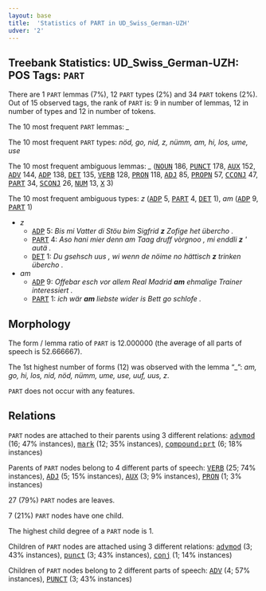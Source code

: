 ```yaml
---
layout: base
title:  'Statistics of PART in UD_Swiss_German-UZH'
udver: '2'
---
```


## Treebank Statistics: UD_Swiss_German-UZH: POS Tags: `PART`

There are 1 `PART` lemmas (7%), 12 `PART` types (2%) and 34 `PART` tokens (2%).
Out of 15 observed tags, the rank of `PART` is: 9 in number of lemmas, 12 in number of types and 12 in number of tokens.

The 10 most frequent `PART` lemmas: <em>_</em>

The 10 most frequent `PART` types:  <em>nöd, go, nid, z, nümm, am, hi, los, ume, use</em>

The 10 most frequent ambiguous lemmas: <em>_</em> (<tt><a href="gsw_uzh-pos-NOUN.html">NOUN</a></tt> 186, <tt><a href="gsw_uzh-pos-PUNCT.html">PUNCT</a></tt> 178, <tt><a href="gsw_uzh-pos-AUX.html">AUX</a></tt> 152, <tt><a href="gsw_uzh-pos-ADV.html">ADV</a></tt> 144, <tt><a href="gsw_uzh-pos-ADP.html">ADP</a></tt> 138, <tt><a href="gsw_uzh-pos-DET.html">DET</a></tt> 135, <tt><a href="gsw_uzh-pos-VERB.html">VERB</a></tt> 128, <tt><a href="gsw_uzh-pos-PRON.html">PRON</a></tt> 118, <tt><a href="gsw_uzh-pos-ADJ.html">ADJ</a></tt> 85, <tt><a href="gsw_uzh-pos-PROPN.html">PROPN</a></tt> 57, <tt><a href="gsw_uzh-pos-CCONJ.html">CCONJ</a></tt> 47, <tt><a href="gsw_uzh-pos-PART.html">PART</a></tt> 34, <tt><a href="gsw_uzh-pos-SCONJ.html">SCONJ</a></tt> 26, <tt><a href="gsw_uzh-pos-NUM.html">NUM</a></tt> 13, <tt><a href="gsw_uzh-pos-X.html">X</a></tt> 3)

The 10 most frequent ambiguous types:  <em>z</em> (<tt><a href="gsw_uzh-pos-ADP.html">ADP</a></tt> 5, <tt><a href="gsw_uzh-pos-PART.html">PART</a></tt> 4, <tt><a href="gsw_uzh-pos-DET.html">DET</a></tt> 1), <em>am</em> (<tt><a href="gsw_uzh-pos-ADP.html">ADP</a></tt> 9, <tt><a href="gsw_uzh-pos-PART.html">PART</a></tt> 1)


* <em>z</em>
  * <tt><a href="gsw_uzh-pos-ADP.html">ADP</a></tt> 5: <em>Bis mi Vatter di Stöu bim Sigfrid <b>z</b> Zofige het übercho .</em>
  * <tt><a href="gsw_uzh-pos-PART.html">PART</a></tt> 4: <em>Aso hani mier denn am Taag druff vòrgnoo , mi enddli <b>z</b> ' autä .</em>
  * <tt><a href="gsw_uzh-pos-DET.html">DET</a></tt> 1: <em>Du gsehsch uus , wi wenn de nöime no hättisch <b>z</b> trinken übercho .</em>
* <em>am</em>
  * <tt><a href="gsw_uzh-pos-ADP.html">ADP</a></tt> 9: <em>Offebar esch vor allem Real Madrid <b>am</b> ehmalige Trainer interessiert .</em>
  * <tt><a href="gsw_uzh-pos-PART.html">PART</a></tt> 1: <em>ich wär <b>am</b> liebste wider is Bett go schlofe .</em>

## Morphology

The form / lemma ratio of `PART` is 12.000000 (the average of all parts of speech is 52.666667).

The 1st highest number of forms (12) was observed with the lemma “_”: <em>am, go, hi, los, nid, nöd, nümm, ume, use, uuf, uus, z</em>.

`PART` does not occur with any features.


## Relations

`PART` nodes are attached to their parents using 3 different relations: <tt><a href="gsw_uzh-dep-advmod.html">advmod</a></tt> (16; 47% instances), <tt><a href="gsw_uzh-dep-mark.html">mark</a></tt> (12; 35% instances), <tt><a href="gsw_uzh-dep-compound-prt.html">compound:prt</a></tt> (6; 18% instances)

Parents of `PART` nodes belong to 4 different parts of speech: <tt><a href="gsw_uzh-pos-VERB.html">VERB</a></tt> (25; 74% instances), <tt><a href="gsw_uzh-pos-ADJ.html">ADJ</a></tt> (5; 15% instances), <tt><a href="gsw_uzh-pos-AUX.html">AUX</a></tt> (3; 9% instances), <tt><a href="gsw_uzh-pos-PRON.html">PRON</a></tt> (1; 3% instances)

27 (79%) `PART` nodes are leaves.

7 (21%) `PART` nodes have one child.

The highest child degree of a `PART` node is 1.

Children of `PART` nodes are attached using 3 different relations: <tt><a href="gsw_uzh-dep-advmod.html">advmod</a></tt> (3; 43% instances), <tt><a href="gsw_uzh-dep-punct.html">punct</a></tt> (3; 43% instances), <tt><a href="gsw_uzh-dep-conj.html">conj</a></tt> (1; 14% instances)

Children of `PART` nodes belong to 2 different parts of speech: <tt><a href="gsw_uzh-pos-ADV.html">ADV</a></tt> (4; 57% instances), <tt><a href="gsw_uzh-pos-PUNCT.html">PUNCT</a></tt> (3; 43% instances)

